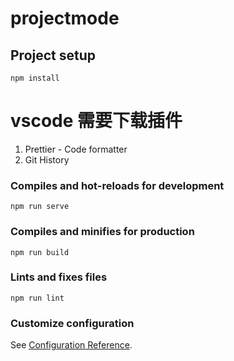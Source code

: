 # projectmode

## Project setup

```
npm install
```

# vscode 需要下载插件

1. Prettier - Code formatter
2. Git History

### Compiles and hot-reloads for development

```
npm run serve
```

### Compiles and minifies for production

```
npm run build
```

### Lints and fixes files

```
npm run lint
```

### Customize configuration

See [Configuration Reference](https://cli.vuejs.org/config/).

